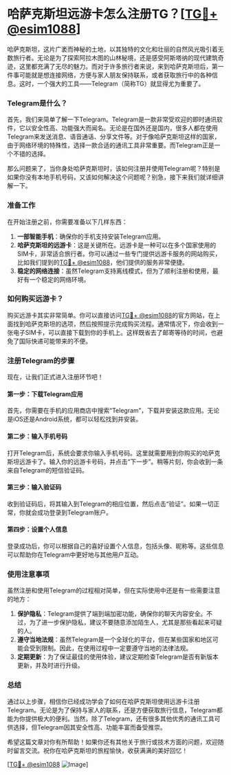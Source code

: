 # 哈萨克斯坦远游卡怎么注册TG？[[TG💪+ @esim1088](https://t.me/s/esim1088)]

哈萨克斯坦，这片广袤而神秘的土地，以其独特的文化和壮丽的自然风光吸引着无数旅行者。无论是为了探索阿拉木图的山林秘境，还是感受阿斯塔纳的现代建筑奇迹，这里都充满了无尽的魅力。而对于许多旅行者来说，来到哈萨克斯坦后，第一件事可能就是想连接网络，方便与家人朋友保持联系，或者获取旅行中的各种信息。这时，一个强大的工具——Telegram（简称TG）就显得尤为重要了。

### Telegram是什么？

首先，我们来简单了解一下Telegram。Telegram是一款非常受欢迎的即时通讯软件，它以安全性高、功能强大而闻名。无论是在国外还是国内，很多人都在使用Telegram来发送消息、语音通话、分享文件等。对于像哈萨克斯坦这样的国家，由于网络环境的特殊性，选择一款合适的通讯工具非常重要。而Telegram正是一个不错的选择。

那么问题来了，当你身处哈萨克斯坦时，该如何注册并使用Telegram呢？特别是如果你没有本地手机号码，又该如何解决这个问题呢？别急，接下来我们就详细讲解一下。

### 准备工作

在开始注册之前，你需要准备以下几样东西：

1. **一部智能手机**：确保你的手机支持安装Telegram应用。
2. **哈萨克斯坦的远游卡**：这是关键所在。远游卡是一种可以在多个国家使用的SIM卡，非常适合旅行者。你可以通过一些专门提供远游卡服务的网站购买，比如我们提到的[TG💪+ @esim1088](https://t.me/s/esim1088)，他们提供的服务非常便捷。
3. **稳定的网络连接**：虽然Telegram支持离线模式，但为了顺利注册和使用，最好有一个稳定的网络环境。

### 如何购买远游卡？

购买远游卡其实非常简单。你可以直接访问[TG💪+ @esim1088](https://t.me/s/esim1088)的官方网站，在上面找到哈萨克斯坦的选项，然后按照提示完成购买流程。通常情况下，你会收到一张电子SIM卡，可以直接下载到你的手机上。这样既省去了邮寄等待的时间，也避免了国际快递可能带来的不便。

### 注册Telegram的步骤

现在，让我们正式进入注册环节吧！

#### 第一步：下载Telegram应用

首先，你需要在手机的应用商店中搜索“Telegram”，下载并安装这款应用。无论是iOS还是Android系统，都可以轻松找到并安装。

#### 第二步：输入手机号码

打开Telegram后，系统会要求你输入手机号码。这里就需要用到你购买的哈萨克斯坦远游卡了。输入你的远游卡号码，并点击“下一步”。稍等片刻，你会收到一条来自Telegram的短信验证码。

#### 第三步：输入验证码

收到验证码后，将其输入到Telegram的相应位置，然后点击“验证”。如果一切正常，你就会成功登录到Telegram账户。

#### 第四步：设置个人信息

登录成功后，你可以根据自己的喜好设置个人信息，包括头像、昵称等。这些信息可以帮助你在Telegram中更好地与其他用户互动。

### 使用注意事项

虽然注册和使用Telegram的过程相对简单，但在实际使用中还是有一些需要注意的地方：

1. **保护隐私**：Telegram提供了端到端加密功能，确保你的聊天内容安全。不过，为了进一步保护隐私，建议不要随意添加陌生人，尤其是那些看起来可疑的人。
2. **遵守当地法规**：虽然Telegram是一个全球化的平台，但在某些国家和地区可能会受到限制。因此，在使用过程中一定要遵守当地的法律法规。
3. **定期更新**：为了保证最佳的使用体验，建议定期检查Telegram是否有新版本更新，并及时进行升级。

### 总结

通过以上步骤，相信你已经成功学会了如何在哈萨克斯坦使用远游卡注册Telegram。无论是为了保持与家人的联系，还是方便获取旅行信息，Telegram都能为你提供极大的便利。当然，除了Telegram，还有很多其他优秀的通讯工具可供选择，但Telegram因其安全性高、功能丰富而备受推崇。

希望这篇文章对你有所帮助！如果你还有其他关于旅行或技术方面的问题，欢迎随时留言交流。祝你在哈萨克斯坦的旅程愉快，收获满满的美好回忆！

[[TG💪+ @esim1088](https://t.me/s/esim1088) ![Image](https://i.postimg.cc/4NQfJmqS/Snipaste-2025-05-13-00-14-12.png)]